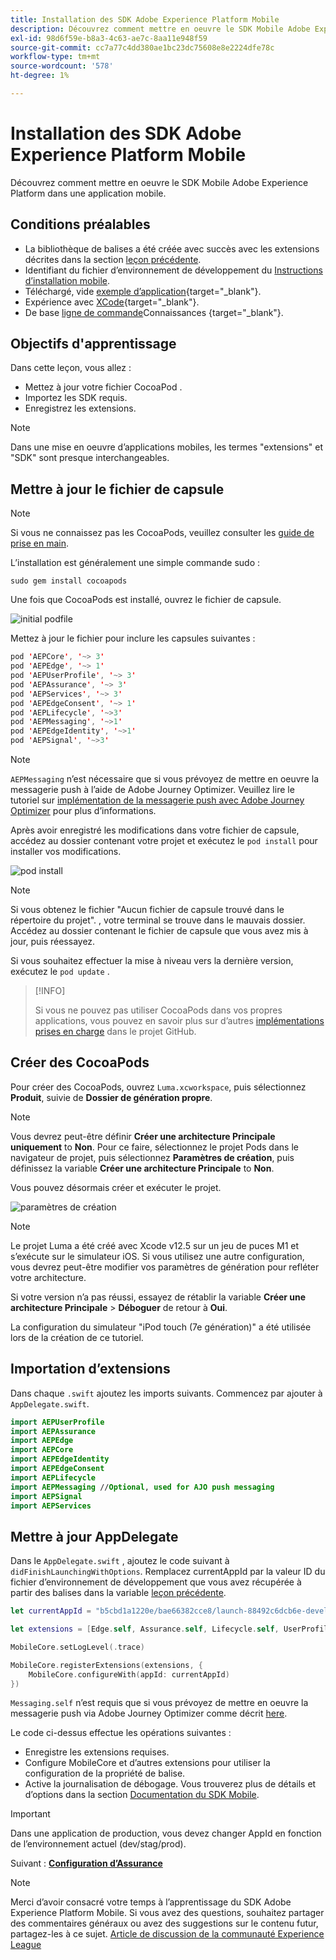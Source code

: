 ```yaml
---
title: Installation des SDK Adobe Experience Platform Mobile
description: Découvrez comment mettre en oeuvre le SDK Mobile Adobe Experience Platform dans une application mobile.
exl-id: 98d6f59e-b8a3-4c63-ae7c-8aa11e948f59
source-git-commit: cc7a77c4dd380ae1bc23dc75608e8e2224dfe78c
workflow-type: tm+mt
source-wordcount: '578'
ht-degree: 1%

---
```


# Installation des SDK Adobe Experience Platform Mobile

Découvrez comment mettre en oeuvre le SDK Mobile Adobe Experience Platform dans une application mobile.

## Conditions préalables

* La bibliothèque de balises a été créée avec succès avec les extensions décrites dans la section [leçon précédente](configure-tags.md).
* Identifiant du fichier d’environnement de développement du [Instructions d’installation mobile](configure-tags.md#generate-sdk-install-instructions).
* Téléchargé, vide [exemple d’application](https://github.com/Adobe-Marketing-Cloud/Luma-iOS-Mobile-App){target=&quot;_blank&quot;}.
* Expérience avec [XCode](https://developer.apple.com/xcode/){target=&quot;_blank&quot;}.
* De base [ligne de commande](https://en.wikipedia.org/wiki/Command-line_interface)Connaissances {target=&quot;_blank&quot;}.

## Objectifs d&#39;apprentissage

Dans cette leçon, vous allez :

* Mettez à jour votre fichier CocoaPod .
* Importez les SDK requis.
* Enregistrez les extensions.

>[!NOTE]
>
>Dans une mise en oeuvre d’applications mobiles, les termes &quot;extensions&quot; et &quot;SDK&quot; sont presque interchangeables.


## Mettre à jour le fichier de capsule

>[!NOTE]
>
> Si vous ne connaissez pas les CocoaPods, veuillez consulter les [guide de prise en main](https://guides.cocoapods.org/using/getting-started.html).

L’installation est généralement une simple commande sudo :

```console
sudo gem install cocoapods
```

Une fois que CocoaPods est installé, ouvrez le fichier de capsule.

![initial podfile](assets/mobile-install-initial-podfile.png)

Mettez à jour le fichier pour inclure les capsules suivantes :

```swift
pod 'AEPCore', '~> 3'
pod 'AEPEdge', '~> 1'
pod 'AEPUserProfile', '~> 3'
pod 'AEPAssurance', '~> 3'
pod 'AEPServices', '~> 3'
pod 'AEPEdgeConsent', '~> 1'
pod 'AEPLifecycle', '~>3'
pod 'AEPMessaging', '~>1'
pod 'AEPEdgeIdentity', '~>1'
pod 'AEPSignal', '~>3'
```

>[!NOTE]
>
> `AEPMessaging` n’est nécessaire que si vous prévoyez de mettre en oeuvre la messagerie push à l’aide de Adobe Journey Optimizer. Veuillez lire le tutoriel sur [implémentation de la messagerie push avec Adobe Journey Optimizer](journey-optimizer-push.md) pour plus d’informations.

Après avoir enregistré les modifications dans votre fichier de capsule, accédez au dossier contenant votre projet et exécutez le `pod install` pour installer vos modifications.

![pod install](assets/mobile-install-podfile-install.png)

>[!NOTE]
>
> Si vous obtenez le fichier &quot;Aucun fichier de capsule trouvé dans le répertoire du projet&quot;. , votre terminal se trouve dans le mauvais dossier. Accédez au dossier contenant le fichier de capsule que vous avez mis à jour, puis réessayez.

Si vous souhaitez effectuer la mise à niveau vers la dernière version, exécutez le `pod update` .

>[!INFO]
>
>Si vous ne pouvez pas utiliser CocoaPods dans vos propres applications, vous pouvez en savoir plus sur d’autres [implémentations prises en charge](https://github.com/adobe/aepsdk-core-ios#binaries) dans le projet GitHub.

## Créer des CocoaPods

Pour créer des CocoaPods, ouvrez `Luma.xcworkspace`, puis sélectionnez **Produit**, suivie de **Dossier de génération propre**.

>[!NOTE]
>
> Vous devrez peut-être définir **Créer une architecture Principale uniquement** to **Non**. Pour ce faire, sélectionnez le projet Pods dans le navigateur de projet, puis sélectionnez **Paramètres de création**, puis définissez la variable **Créer une architecture Principale** to **Non**.

Vous pouvez désormais créer et exécuter le projet.

![paramètres de création](assets/mobile-install-build-settings.png)

>[!NOTE]
>
>Le projet Luma a été créé avec Xcode v12.5 sur un jeu de puces M1 et s’exécute sur le simulateur iOS. Si vous utilisez une autre configuration, vous devrez peut-être modifier vos paramètres de génération pour refléter votre architecture.
>
>Si votre version n’a pas réussi, essayez de rétablir la variable **Créer une architecture Principale** > **Déboguer** de retour à **Oui**.
>
>La configuration du simulateur &quot;iPod touch (7e génération)&quot; a été utilisée lors de la création de ce tutoriel.

## Importation d’extensions

Dans chaque `.swift` ajoutez les imports suivants. Commencez par ajouter à `AppDelegate.swift`.

```swift
import AEPUserProfile
import AEPAssurance
import AEPEdge
import AEPCore
import AEPEdgeIdentity
import AEPEdgeConsent
import AEPLifecycle
import AEPMessaging //Optional, used for AJO push messaging
import AEPSignal
import AEPServices
```

## Mettre à jour AppDelegate

Dans le `AppDelegate.swift` , ajoutez le code suivant à `didFinishLaunchingWithOptions`. Remplacez currentAppId par la valeur ID du fichier d’environnement de développement que vous avez récupérée à partir des balises dans la variable [leçon précédente](configure-tags.md).

```swift
let currentAppId = "b5cbd1a1220e/bae66382cce8/launch-88492c6dcb6e-development"

let extensions = [Edge.self, Assurance.self, Lifecycle.self, UserProfile.self, Consent.self, AEPEdgeIdentity.Identity.self, Messaging.self]

MobileCore.setLogLevel(.trace)

MobileCore.registerExtensions(extensions, {
    MobileCore.configureWith(appId: currentAppId)
})
```

`Messaging.self` n’est requis que si vous prévoyez de mettre en oeuvre la messagerie push via Adobe Journey Optimizer comme décrit [here](journey-optimizer-push.md).

Le code ci-dessus effectue les opérations suivantes :

* Enregistre les extensions requises.
* Configure MobileCore et d’autres extensions pour utiliser la configuration de la propriété de balise.
* Active la journalisation de débogage. Vous trouverez plus de détails et d’options dans la section [Documentation du SDK Mobile](https://aep-sdks.gitbook.io/docs/getting-started/enable-debug-logging).

>[!IMPORTANT]
>Dans une application de production, vous devez changer AppId en fonction de l’environnement actuel (dev/stag/prod).

Suivant : **[Configuration d’Assurance](assurance.md)**

>[!NOTE]
>
>Merci d’avoir consacré votre temps à l’apprentissage du SDK Adobe Experience Platform Mobile. Si vous avez des questions, souhaitez partager des commentaires généraux ou avez des suggestions sur le contenu futur, partagez-les à ce sujet. [Article de discussion de la communauté Experience League](https://experienceleaguecommunities.adobe.com/t5/adobe-experience-platform-launch/tutorial-discussion-implement-adobe-experience-cloud-in-mobile/td-p/443796)